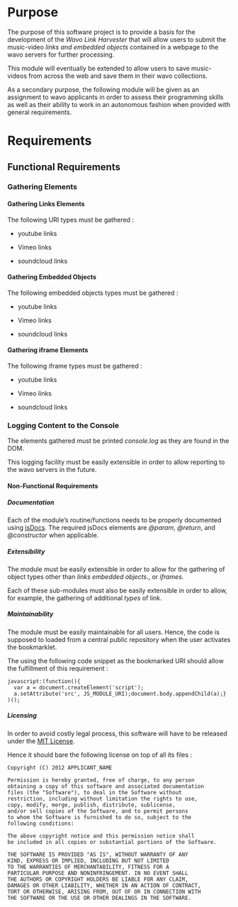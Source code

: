 # Purpose

The purpose of this software project is to provide a basis for the
development of the *Wavo Link Harvester* that will allow users to submit
the music-video *links and* *embedded objects* contained in a webpage to
the wavo servers for further processing.

This module will eventually be extended to allow users to save
music-videos from across the web and save them in their wavo
collections.

As a secondary purpose, the following module will be given as an
assignment to wavo applicants in
order to assess their programming skills as well as their ability to work in
an autonomous fashion when provided with general requirements.

# Requirements

## Functional Requirements

### Gathering Elements

#### Gathering Links Elements

The following URI types must be gathered :

-   youtube links

-   Vimeo links

-   soundcloud links

#### Gathering Embedded Objects

The following embedded objects types must be gathered :

-   youtube links

-   Vimeo links

-   soundcloud links

#### Gathering iframe Elements

The following iframe types must be gathered :

-   youtube links

-   Vimeo links

-   soundcloud links

### Logging Content to the Console

The elements gathered must be printed *console.log* as they are found in
the DOM.

This logging facility must be easily extensible in order to allow
reporting to the wavo servers in the future.

#### Non-Functional Requirements

##### Documentation

Each of the module’s routine/functions needs to be properly documented
using [jsDocs](http://google-styleguide.googlecode.com/svn/trunk/javascriptguide.xml?showone=Comments#Comments). The required jsDocs elements are *@param*, *@return*,
and *@constructor* when applicable.

##### Extensibility

The module must be easily extensible in order to allow for the gathering
of object types other than *links* *embedded objects*., or *iframes.*

Each of these sub-modules must also be easily extensible in order to
allow, for example, the gathering of additional *types* of link.

##### Maintainability

The module must be easily maintainable for all users. Hence, the code is
supposed to loaded from a central public repository when the user
activates the bookmarklet.

The using the following code snippet as the bookmarked URI should allow
the fulfillment of this requirement :

    javascript:(function(){
      var a = document.createElement('script');
      a.setAttribute('src', JS_MODULE_URI);document.body.appendChild(a);}
    )();

##### Licensing

In order to avoid costly legal process, this software will have to be
released under the [MIT License](http://en.wikipedia.org/wiki/MIT\_License).

Hence it should bare the following license on top of all its files :

    Copyright (C) 2012 APPLICANT_NAME

    Permission is hereby granted, free of charge, to any person
    obtaining a copy of this software and associated documentation
    files (the "Software"), to deal in the Software without 
    restriction, including without limitation the rights to use,
    copy, modify, merge, publish, distribute, sublicense, 
    and/or sell copies of the Software, and to permit persons
    to whom the Software is furnished to do so, subject to the 
    following conditions:

    The above copyright notice and this permission notice shall
    be included in all copies or substantial portions of the Software.

    THE SOFTWARE IS PROVIDED "AS IS", WITHOUT WARRANTY OF ANY 
    KIND, EXPRESS OR IMPLIED, INCLUDING BUT NOT LIMITED
    TO THE WARRANTIES OF MERCHANTABILITY, FITNESS FOR A
    PARTICULAR PURPOSE AND NONINFRINGEMENT. IN NO EVENT SHALL
    THE AUTHORS OR COPYRIGHT HOLDERS BE LIABLE FOR ANY CLAIM,
    DAMAGES OR OTHER LIABILITY, WHETHER IN AN ACTION OF CONTRACT,
    TORT OR OTHERWISE, ARISING FROM, OUT OF OR IN CONNECTION WITH
    THE SOFTWARE OR THE USE OR OTHER DEALINGS IN THE SOFTWARE.
